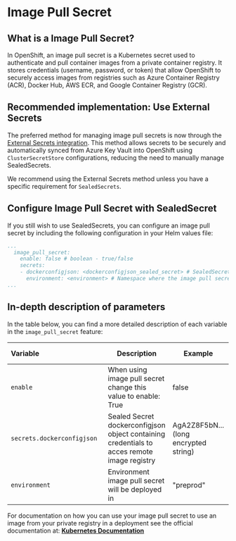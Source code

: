 # Image Pull Secret

## What is a Image Pull Secret?

In OpenShift, an image pull secret is a Kubernetes secret used to authenticate and pull container images from a private container registry. It stores credentials (username, password, or token) that allow OpenShift to securely access images from registries such as Azure Container Registry (ACR), Docker Hub, AWS ECR, and Google Container Registry (GCR).

## Recommended implementation: Use External Secrets

The preferred method for managing image pull secrets is now through the [External Secrets integration](secret-management.md). This method allows secrets to be securely and automatically synced from Azure Key Vault into OpenShift using `ClusterSecretStore` configurations, reducing the need to manually manage SealedSecrets.

We recommend using the External Secrets method unless you have a specific requirement for `SealedSecrets`.

## Configure Image Pull Secret with SealedSecret

If you still wish to use SealedSecrets, you can configure an image pull secret by including the following configuration in your Helm values file:

```yaml
...
  image_pull_secret:
    enable: false # boolean - true/false
    secrets:
    - dockerconfigjson: <dockerconfigjson_sealed_secret> # SealedSecret dockerconfigjson object 
      environment: <environment> # Namespace where the image pull secret will be created
...
```


## In-depth description of parameters

In the table below, you can find a more detailed description of each variable in the `image_pull_secret` feature:

| <div style="width:205px">**Variable**</div>           | **Description**                                                                      | **Example**                                | **Type**   | **Default Value**
|:------------------------------|---------------------------------------------------------------------------------------|--------------------------------------------|:------------|--------|
| `enable`                         | When using image pull secret change this value to enable: True                                              | false                                  | boolean     | false |
| `secrets.dockerconfigjson`                | Sealed Secret dockerconfigjson object containing credentials to acces remote image registry                                | AgA2Z8F5bN... (long encrypted string) | String     | "" |
| `environment`                | Environment image pull secret will be deployed in                                 | "preprod"                   | String     | "" |

For documentation on how you can use your image pull secret to use an image from your private registry in a deployment see the official documentation at: [**Kubernetes Documentation**](https://kubernetes.io/docs/tasks/configure-pod-container/pull-image-private-registry/#create-a-pod-that-uses-your-secret) 